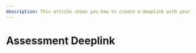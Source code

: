 ```yaml
---
description: This article shows you how to create a deeplink with your LMS.
---
```


# Assessment Deeplink

